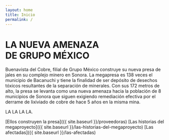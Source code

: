 ```yaml
---
layout: home
title: Inicio
permalink: /
---
```


# LA NUEVA AMENAZA <br>DE GRUPO MÉXICO

Buenavista del Cobre, filial de Grupo México construye su nueva presa de jales en su complejo minero en Sonora. La megapresa es 138 veces el municipio de Bacanuchi y tiene la finalidad de ser depósito de desechos tóxicos resultantes de la separación de minerales. Con sus 172 metros de alto, la presa se levanta como una nueva amenaza hacia la población de 8 municipios de Sonora que siguen exigiendo remediación efectiva por el derrame de lixiviado de cobre de hace 5 años en la misma mina. 


LA LA LA LA.

[Ellos construyen la presa]({{ site.baseurl }}/proveedoras)
[Las historias del megaproyecto]({{ site.baseurl }}/las-historias-del-megaproyecto)
[Las afectadas]({{ site.baseurl }}/las-afectadas)
